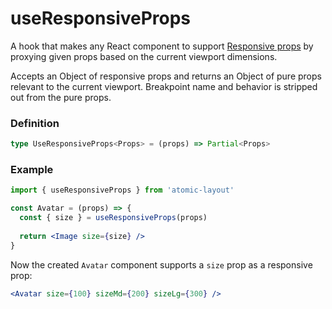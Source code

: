 # useResponsiveProps

A hook that makes any React component to support [Responsive props](../../fundamentals/responsive-props.md) by proxying given props based on the current viewport dimensions.

Accepts an Object of responsive props and returns an Object of pure props relevant to the current viewport. Breakpoint name and behavior is stripped out from the pure props.

### Definition

```typescript
type UseResponsiveProps<Props> = (props) => Partial<Props>
```

### Example

```jsx
import { useResponsiveProps } from 'atomic-layout'

const Avatar = (props) => {
  const { size } = useResponsiveProps(props)
  
  return <Image size={size} />
}
```

Now the created `Avatar` component supports a `size` prop as a responsive prop:

```jsx
<Avatar size={100} sizeMd={200} sizeLg={300} />
```

